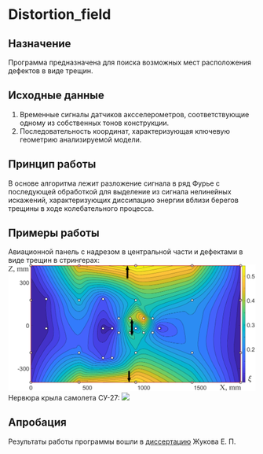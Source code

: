 # Distortion_field

## Назначение
Программа предназначена для поиска возможных мест расположения дефектов в виде трещин. 

## Исходные данные
1. Временные сигналы датчиков аксселерометров, соответствующие одному из собственных тонов конструкции. 
2. Последовательность координат, характеризующая ключевую геометрию анализируемой модели.

## Принцип работы
В основе алгоритма лежит разложение сигнала в ряд Фурье с последующей обработкой для выделение из сигнала нелинейных искажений, характеризующих диссипацию энергии вблизи берегов трещины в ходе колебательного процесса.

## Примеры работы
Авиационной панель с надрезом в центральной части и дефектами в виде трещин в стрингерах:
![](Panel.jpg)
Нервюра крыла самолета СУ-27:
![](Rib.jpg)

## Апробация
Результаты работы программы вошли в [диссертацию](https://www.nstu.ru/files/dissertations/avtoreferat_zhukov_15484089174.pdf) Жукова Е. П.
